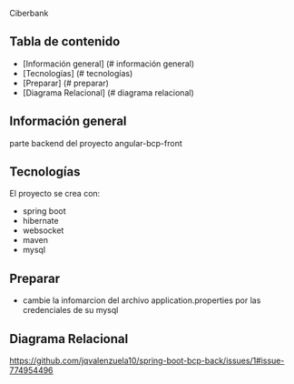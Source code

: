 Ciberbank

## Tabla de contenido
* [Información general] (# información general)
* [Tecnologías] (# tecnologías)
* [Preparar] (# preparar)
* [Diagrama Relacional] (# diagrama relacional)
## Información general
parte backend del proyecto angular-bcp-front

## Tecnologías
El proyecto se crea con:
* spring boot
* hibernate
* websocket
* maven
* mysql

## Preparar
* cambie la infomarcion del archivo application.properties por las credenciales de su mysql

## Diagrama Relacional

https://github.com/jqvalenzuela10/spring-boot-bcp-back/issues/1#issue-774954496
